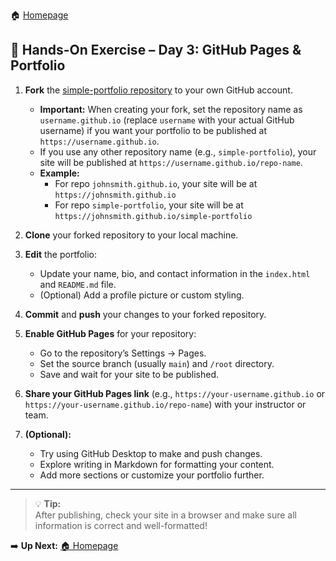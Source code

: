🏠 [Homepage](../README.md)

## 📝 Hands-On Exercise – Day 3: GitHub Pages & Portfolio

1. **Fork** the [simple-portfolio repository](https://github.com/samyak-shrestha/simple-portfolio) to your own GitHub account.
    - **Important:** When creating your fork, set the repository name as `username.github.io` (replace `username` with your actual GitHub username) if you want your portfolio to be published at `https://username.github.io`.
    - If you use any other repository name (e.g., `simple-portfolio`), your site will be published at `https://username.github.io/repo-name`.
    - **Example:**  
      - For repo `johnsmith.github.io`, your site will be at `https://johnsmith.github.io`
      - For repo `simple-portfolio`, your site will be at `https://johnsmith.github.io/simple-portfolio`

2. **Clone** your forked repository to your local machine.

3. **Edit** the portfolio:
    - Update your name, bio, and contact information in the `index.html` and `README.md` file.
    - (Optional) Add a profile picture or custom styling.

4. **Commit** and **push** your changes to your forked repository.

5. **Enable GitHub Pages** for your repository:
    - Go to the repository’s Settings → Pages.
    - Set the source branch (usually `main`) and `/root` directory.
    - Save and wait for your site to be published.

6. **Share your GitHub Pages link** (e.g., `https://your-username.github.io` or `https://your-username.github.io/repo-name`) with your instructor or team.

7. **(Optional):**
    - Try using GitHub Desktop to make and push changes.
    - Explore writing in Markdown for formatting your content.
    - Add more sections or customize your portfolio further.

---

> 💡 **Tip:**  
> After publishing, check your site in a browser and make sure all information is correct and well-formatted!


➡️ **Up Next:** [ 🏠  Homepage](../README.md)